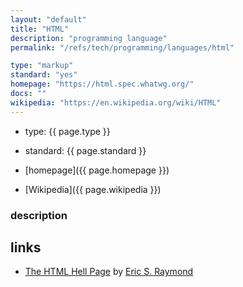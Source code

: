 ```yaml
---
layout: "default"
title: "HTML"
description: "programming language"
permalink: "/refs/tech/programming/languages/html"

type: "markup"
standard: "yes"
homepage: "https://html.spec.whatwg.org/"
docs: ""
wikipedia: "https://en.wikipedia.org/wiki/HTML"
---
```


- type: {{ page.type }}
- standard: {{ page.standard }}
- [homepage]({{ page.homepage }})

- [Wikipedia]({{ page.wikipedia }})

### description


## links

- [The HTML Hell Page](http://catb.org/~esr/html-hell.html) by [Eric S. Raymond](../people.md)